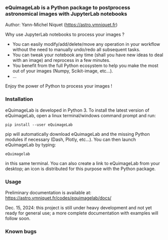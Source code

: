 ### eQuimageLab is a Python package to postprocess astronomical images with JupyterLab notebooks

Author: Yann-Michel Niquet (https://astro.ymniquet.fr)

Why use JupyterLab notebooks to process your images ?

  - You can easily modify/add/delete/move any operation in your workflow without the need to manually undo/redo all subsequent tasks.
  - You can tweak your notebook any time (shall you have new ideas to deal with an image) and reprocess in a few minutes.
  - You benefit from the full Python ecosystem to help you make the most out of your images (Numpy, Scikit-image, etc...).
  - ...

Enjoy the power of Python to process your images !

### Installation

eQuimageLab is developed in Python 3. To install the latest version of eQuimageLab, open a linux terminal/windows command prompt and run:

  `pip install --user eQuimageLab`

pip will automatically download eQuimageLab and the missing Python modules if necessary (Dash, Plotly, etc...). You can then launch eQuimageLab by typing:

  `eQuimagelab`

in this same terminal. You can also create a link to eQuimageLab from your desktop; an icon is distributed for this purpose with the Python package.

### Usage

Preliminary documentation is available at: https://astro.ymniquet.fr/codes/equimagelab/docs/

Dec. 15, 2024: this project is still under heavy development and not yet ready for general use; a more complete documentation with examples will follow soon.

### Known bugs

